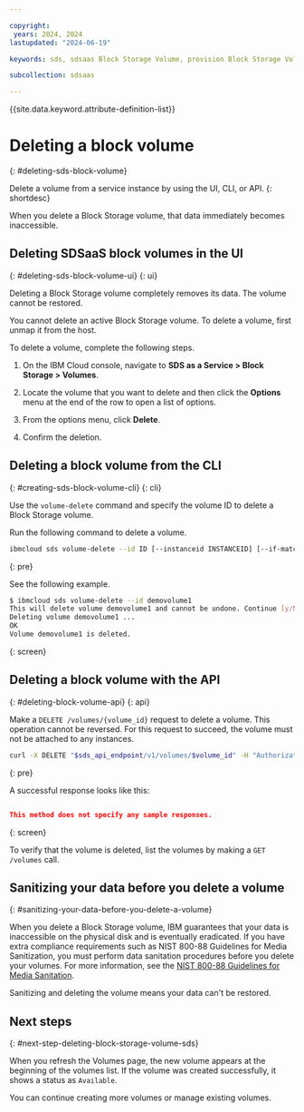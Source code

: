 ```yaml
---

copyright:
 years: 2024, 2024
lastupdated: "2024-06-19"

keywords: sds, sdsaas Block Storage Volume, provision Block Storage Volume for sdsaas,

subcollection: sdsaas

---
```


{{site.data.keyword.attribute-definition-list}}

# Deleting a block volume
{: #deleting-sds-block-volume}

Delete a volume from a service instance by using the UI, CLI, or API.
{: shortdesc}

When you delete a Block Storage volume, that data immediately becomes inaccessible.


## Deleting SDSaaS block volumes in the UI
{: #deleting-sds-block-volume-ui}
{: ui}

Deleting a Block Storage volume completely removes its data. The volume cannot be restored.

You cannot delete an active Block Storage volume. To delete a volume, first unmap it from the host.

To delete a volume, complete the following steps.

1. On the IBM Cloud console, navigate to **SDS as a Service > Block Storage > Volumes**.

2. Locate the volume that you want to delete and then click the **Options** menu at the end of the row to open a list of options.

3. From the options menu, click **Delete**.

4. Confirm the deletion.


## Deleting a block volume from the CLI
{: #creating-sds-block-volume-cli}
{: cli}

Use the `volume-delete` command and specify the volume ID to delete a Block Storage volume.

Run the following command to delete a volume.

```sh
ibmcloud sds volume-delete --id ID [--instanceid INSTANCEID] [--if-match IF-MATCH]
```
{: pre}

See the following example.

```bash
$ ibmcloud sds volume-delete --id demovolume1
This will delete volume demovolume1 and cannot be undone. Continue [y/N] ?> y
Deleting volume demovolume1 ...
OK
Volume demovolume1 is deleted.
```
{: screen}


## Deleting a block volume with the API
{: #deleting-block-volume-api}
{: api}

Make a `DELETE /volumes/{volume_id}` request to delete a volume. This operation cannot be reversed. For this request to succeed, the volume must not be attached to any instances.

```sh
curl -X DELETE "$sds_api_endpoint/v1/volumes/$volume_id" -H "Authorization: $iam_token"

```
{: pre}

A successful response looks like this:

```json

This method does not specify any sample responses.

```
{: screen}

To verify that the volume is deleted, list the volumes by making a `GET /volumes` call.

## Sanitizing your data before you delete a volume
{: #sanitizing-your-data-before-you-delete-a-volume}

When you delete a Block Storage volume, IBM guarantees that your data is inaccessible on the physical disk and is eventually eradicated. If you have extra compliance requirements such as NIST 800-88 Guidelines for Media Sanitization, you must perform data sanitation procedures before you delete your volumes. For more information, see the [NIST 800-88 Guidelines for Media Sanitation](https://csrc.nist.gov/pubs/sp/800/88/r1/final).

Sanitizing and deleting the volume means your data can't be restored.



## Next steps
{: #next-step-deleting-block-storage-volume-sds}

When you refresh the Volumes page, the new volume appears at the beginning of the volumes list. If the volume was created successfully, it shows a status as `Available`.

You can continue creating more volumes or manage existing volumes.


